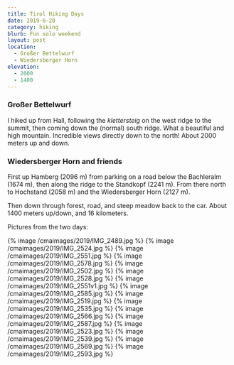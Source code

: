 ```yaml
---
title: Tirol Hiking Days
date: 2019-6-20
category: hiking
blurb: Fun solo weekend
layout: post
location:
  - Großer Bettelwurf
  - Wiedersberger Horn
elevation:
  - 2000
  - 1400
---
```


### Großer Bettelwurf

I hiked up from Hall, following the *klettersteig* on the west ridge to the
summit, then coming down the (normal) south ridge. What a beautiful and high
mountain. Incredible views directly down to the
north! About 2000 meters up and down.

### Wiedersberger Horn and friends

First up Hamberg (2096 m) from parking on a road below the Bachleralm (1674 m),
then along the ridge to the Standkopf (2241 m). From there north to Hochstand
(2058 m) and the Wiedersberger Horn (2127 m).

Then down through forest, road, and steep meadow back to the car. About 1400
meters up/down, and 16 kilometers.

Pictures from the two days:

{% image /cmaimages/2019/IMG_2489.jpg %}
{% image /cmaimages/2019/IMG_2524.jpg %}
{% image /cmaimages/2019/IMG_2551.jpg %}
{% image /cmaimages/2019/IMG_2578.jpg %}
{% image /cmaimages/2019/IMG_2502.jpg %}
{% image /cmaimages/2019/IMG_2528.jpg %}
{% image /cmaimages/2019/IMG_2551v1.jpg %}
{% image /cmaimages/2019/IMG_2585.jpg %}
{% image /cmaimages/2019/IMG_2519.jpg %}
{% image /cmaimages/2019/IMG_2535.jpg %}
{% image /cmaimages/2019/IMG_2566.jpg %}
{% image /cmaimages/2019/IMG_2587.jpg %}
{% image /cmaimages/2019/IMG_2523.jpg %}
{% image /cmaimages/2019/IMG_2539.jpg %}
{% image /cmaimages/2019/IMG_2569.jpg %}
{% image /cmaimages/2019/IMG_2593.jpg %}

